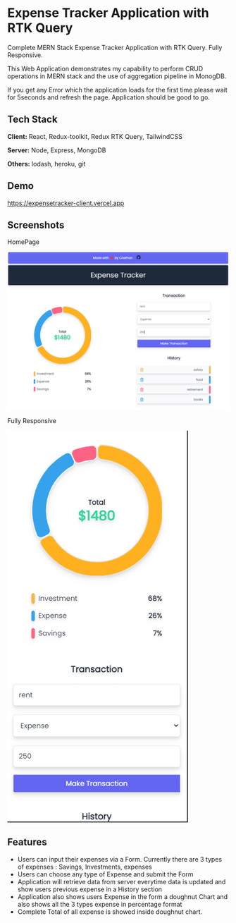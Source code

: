 
# Expense Tracker Application with RTK Query

Complete MERN Stack Expense Tracker Application with RTK Query. Fully Responsive.

This Web Application demonstrates my capability to perform CRUD operations in MERN stack and the use of aggregation pipeline in MonogDB.

If you get any Error which the application loads for the first time please wait for 5seconds and refresh the page. Application should be good to go.

## Tech Stack

**Client:** React, Redux-toolkit, Redux RTK Query, TailwindCSS

**Server:** Node, Express, MongoDB

**Others:** lodash, heroku, git
## Demo

https://expensetracker-client.vercel.app


## Screenshots

HomePage

![App Screenshot](./homeData.png)

Fully Responsive

![App Screenshot](./responsive.png)


## Features

- Users can input their expenses via a Form. Currently there are 3 types of expenses : Savings, Investments, expenses
- Users can choose any type of Expense and submit the Form
- Application will retrieve data from server everytime data is updated and show users previous expense in a History section
- Application also shows users Expense in the form a doughnut Chart and also shows all the 3 types expense in percentage format
- Complete Total of all expense is showed inside doughnut chart.

